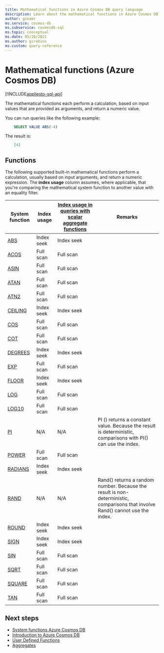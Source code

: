 ```yaml
---
title: Mathematical functions in Azure Cosmos DB query language
description: Learn about the mathematical functions in Azure Cosmos DB to perform a calculation, based on input values that are provided as arguments, and return a numeric value.
author: ginamr
ms.service: cosmos-db
ms.subservice: cosmosdb-sql
ms.topic: conceptual
ms.date: 05/26/2021
ms.author: girobins
ms.custom: query-reference
---
```

# Mathematical functions (Azure Cosmos DB)  
[!INCLUDE[appliesto-sql-api](includes/appliesto-sql-api.md)]

The mathematical functions each perform a calculation, based on input values that are provided as arguments, and return a numeric value.

You can run queries like the following example:

```sql
    SELECT VALUE ABS(-4)
```

The result is:

```json
    [4]
```

## Functions

The following supported built-in mathematical functions perform a calculation, usually based on input arguments, and return a numeric expression. The **index usage** column assumes, where applicable, that you're comparing the mathematical system function to another value with an equality filter.
 
| System function                 | Index usage | [Index usage in queries with scalar aggregate functions](index-overview.md#index-utilization-for-scalar-aggregate-functions) | Remarks                                                      |
| ------------------------------- | ----------- | ------------------------------------------------------ | ------------------------------------------------------------ |
| [ABS](sql-query-abs.md)         | Index seek  | Index seek                                             |                                                              |
| [ACOS](sql-query-acos.md)       | Full scan   | Full scan                                              |                                                              |
| [ASIN](sql-query-asin.md)       | Full scan   | Full scan                                              |                                                              |
| [ATAN](sql-query-atan.md)       | Full scan   | Full scan                                              |                                                              |
| [ATN2](sql-query-atn2.md)       | Full scan   | Full scan                                              |                                                              |
| [CEILING](sql-query-ceiling.md) | Index seek  | Index seek                                             |                                                              |
| [COS](sql-query-cos.md)         | Full scan   | Full scan                                              |                                                              |
| [COT](sql-query-cot.md)         | Full scan   | Full scan                                              |                                                              |
| [DEGREES](sql-query-degrees.md) | Index seek  | Index seek                                             |                                                              |
| [EXP](sql-query-exp.md)         | Full scan   | Full scan                                              |                                                              |
| [FLOOR](sql-query-floor.md)     | Index seek  | Index seek                                             |                                                              |
| [LOG](sql-query-log.md)         | Full scan   | Full scan                                              |                                                              |
| [LOG10](sql-query-log10.md)     | Full scan   | Full scan                                              |                                                              |
| [PI](sql-query-pi.md)           | N/A         | N/A                                                    | PI () returns a constant value. Because the result is deterministic, comparisons with PI() can use the index. |
| [POWER](sql-query-power.md)     | Full scan   | Full scan                                              |                                                              |
| [RADIANS](sql-query-radians.md) | Index seek  | Index seek                                             |                                                              |
| [RAND](sql-query-rand.md)       | N/A         | N/A                                                    | Rand() returns a random number. Because the result is non-deterministic, comparisons that involve Rand() cannot use the index. |
| [ROUND](sql-query-round.md)     | Index seek  | Index seek                                             |                                                              |
| [SIGN](sql-query-sign.md)       | Index seek  | Index seek                                             |                                                              |
| [SIN](sql-query-sin.md)         | Full scan   | Full scan                                              |                                                              |
| [SQRT](sql-query-sqrt.md)       | Full scan   | Full scan                                              |                                                              |
| [SQUARE](sql-query-square.md)   | Full scan   | Full scan                                              |                                                              |
| [TAN](sql-query-tan.md)         | Full scan   | Full scan                                              |                                                              |

## Next steps

- [System functions Azure Cosmos DB](sql-query-system-functions.md)
- [Introduction to Azure Cosmos DB](introduction.md)
- [User Defined Functions](sql-query-udfs.md)
- [Aggregates](sql-query-aggregate-functions.md)
